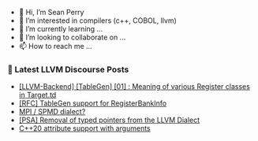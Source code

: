 - 👋 Hi, I’m Sean Perry
- 👀 I’m interested in compilers (c++, COBOL, llvm)
- 🌱 I’m currently learning ...
- 💞️ I’m looking to collaborate on ...
- 📫 How to reach me ...

<!---
s66perry/s66perry is a ✨ special ✨ repository because its `README.md` (this file) appears on your GitHub profile.
You can click the Preview link to take a look at your changes.
--->
### 📕 Latest LLVM Discourse Posts

<!-- DISCOURSE-LLVM:START -->
- [[LLVM-Backend] [TableGen] [01] : Meaning of various Register classes in Target.td](https://discourse.llvm.org/t/llvm-backend-tablegen-01-meaning-of-various-register-classes-in-target-td/74136#post_3)
- [[RFC] TableGen support for RegisterBankInfo](https://discourse.llvm.org/t/rfc-tablegen-support-for-registerbankinfo/74459#post_5)
- [MPI / SPMD dialect?](https://discourse.llvm.org/t/mpi-spmd-dialect/72347#post_15)
- [[PSA] Removal of typed pointers from the LLVM Dialect](https://discourse.llvm.org/t/psa-removal-of-typed-pointers-from-the-llvm-dialect/74502#post_1)
- [C++20 attribute support with arguments](https://discourse.llvm.org/t/c-20-attribute-support-with-arguments/74472#post_5)
<!-- DISCOURSE-LLVM:END -->
